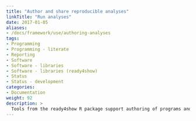 ```yaml
---
title: "Author and share reproducible analyses"
linkTitle: "Run analyses"
date: 2017-01-05
aliases:
- /docs/framework/use/authoring-analyses
tags:
- Programming
- Programming - literate
- Reporting
- Software
- Software - libraries
- Software - libraries (ready4show)
- Status
- Status - development
categories:
- Documentation
weight: 92
description: >
  Tools from the ready4show R package support authoring of programs and subroutines to implement and report analyses with ready4.
---
```


